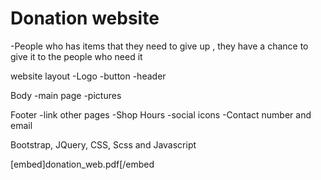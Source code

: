 # Donation website 

-People who has items that they need to give up , they have a chance to give it to the people who need it 

website layout
-Logo
-button
-header

Body
-main page 
-pictures 

Footer
-link other pages 
-Shop Hours 
-social icons
-Contact number and email 


Bootstrap, JQuery, CSS, Scss and Javascript 

[embed]donation_web.pdf[/embed

